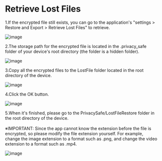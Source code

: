 # Retrieve Lost Files

 1.If the encrypted file still exists, you can go to the application's "settings > Restore and Export > Retrieve Lost Files" to retrieve.

![image](https://github.com/kaku2015/PrivacySafeDocs/blob/master/LostFile/1.png)

2.The storage path for the encrypted file is located in the .privacy_safe folder of your device's root directory (the folder is a hidden folder).

![image](https://github.com/kaku2015/PrivacySafeDocs/blob/master/LostFile/2.png)

3.Copy all the encrypted files to the LostFile folder located in the root directory of the device.

![image](https://github.com/kaku2015/PrivacySafeDocs/blob/master/LostFile/3.png)

4.Click the OK button.

![image](https://github.com/kaku2015/PrivacySafeDocs/blob/master/LostFile/4.png)

5.When it's finished, please go to the PrivacySafe/LostFileRestore folder in the root directory of the device. 
<br><br>※IMPORTANT: Since the app cannot know the extension before the file is encrypted, so please modify the file extension yourself. For example, change the image extension to a format such as .png, and change the video extension to a format such as .mp4.

![image](https://github.com/kaku2015/PrivacySafeDocs/blob/master/LostFile/5.png)
